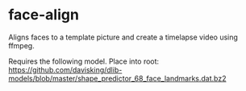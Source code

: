 # face-align
Aligns faces to a template picture and create a timelapse video using ffmpeg.

Requires the following model. Place into root:
https://github.com/davisking/dlib-models/blob/master/shape_predictor_68_face_landmarks.dat.bz2
